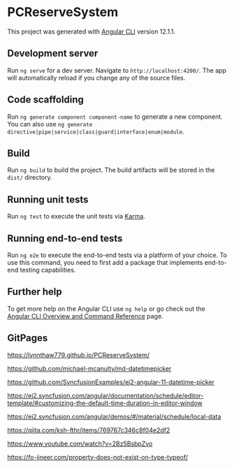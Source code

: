 # PCReserveSystem

This project was generated with [Angular CLI](https://github.com/angular/angular-cli) version 12.1.1.

## Development server

Run `ng serve` for a dev server. Navigate to `http://localhost:4200/`. The app will automatically reload if you change any of the source files.

## Code scaffolding

Run `ng generate component component-name` to generate a new component. You can also use `ng generate directive|pipe|service|class|guard|interface|enum|module`.

## Build

Run `ng build` to build the project. The build artifacts will be stored in the `dist/` directory.

## Running unit tests

Run `ng test` to execute the unit tests via [Karma](https://karma-runner.github.io).

## Running end-to-end tests

Run `ng e2e` to execute the end-to-end tests via a platform of your choice. To use this command, you need to first add a package that implements end-to-end testing capabilities.

## Further help

To get more help on the Angular CLI use `ng help` or go check out the [Angular CLI Overview and Command Reference](https://angular.io/cli) page.


## GitPages
https://lynnthaw779.github.io/PCReserveSystem/

https://github.com/michael-mcanulty/md-datetimepicker

https://github.com/SyncfusionExamples/ej2-angular-11-datetime-picker

https://ej2.syncfusion.com/angular/documentation/schedule/editor-template/#customizing-the-default-time-duration-in-editor-window

https://ej2.syncfusion.com/angular/demos/#/material/schedule/local-data

https://qiita.com/ksh-fthr/items/769767c346c8f04e2df2

https://www.youtube.com/watch?v=2Bz5BsbpZvo

https://fo-jineer.com/property-does-not-exist-on-type-typeof/
